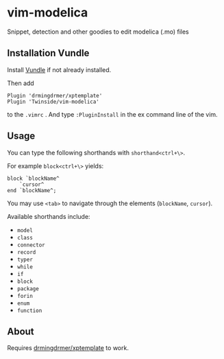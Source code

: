vim-modelica
============

Snippet, detection and other goodies to edit modelica (.mo) files

## Installation Vundle 
Install [Vundle](https://github.com/gmarik/Vundle.vim) if not already installed.

Then add
```vim
Plugin 'drmingdrmer/xptemplate'
Plugin 'Twinside/vim-modelica'
```
to the `.vimrc` . And type `:PluginInstall` in the ex command line of the vim.

## Usage
You can type the following shorthands with `shorthand<ctrl+\>`. 

For example `block<ctrl+\>` yields:
```
block `blockName^
    `cursor^
end `blockName^;
```
You may use `<tab>` to navigate through the elements (`blockName`, `cursor`).

Available shorthands include:
* `model`
* `class`
* `connector`
* `record`
* `typer`
* `while`
* `if`
* `block`
* `package`
* `forin`
* `enum`
* `function`

## About
Requires [drmingdrmer/xptemplate](https://github.com/drmingdrmer/xptemplate) to work.


